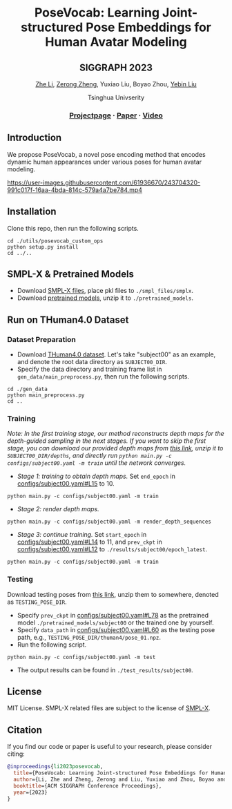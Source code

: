 
<div align="center">

# <b>PoseVocab</b>: Learning Joint-structured Pose Embeddings for Human Avatar Modeling

<h2>SIGGRAPH 2023</h2>

[Zhe Li](https://lizhe00.github.io/), [Zerong Zheng](https://zhengzerong.github.io/), Yuxiao Liu, Boyao Zhou, [Yebin Liu](https://www.liuyebin.com)

Tsinghua Univserity

### [Projectpage](https://lizhe00.github.io/projects/posevocab/) · [Paper](https://arxiv.org/pdf/2304.13006.pdf) · [Video](https://youtu.be/L-kg74A6yNc)

</div>

## Introduction
We propose PoseVocab, a novel pose encoding method that encodes dynamic human appearances under various poses for human avatar modeling.

https://user-images.githubusercontent.com/61936670/243704320-991c017f-16aa-4bda-814c-579a4a7be784.mp4


## Installation
Clone this repo, then run the following scripts.
``` 
cd ./utils/posevocab_custom_ops
python setup.py install
cd ../..
```

## SMPL-X & Pretrained Models
- Download [SMPL-X files](https://smpl-x.is.tue.mpg.de/download.php), place pkl files to ```./smpl_files/smplx```.
- Download [pretrained models](https://drive.google.com/file/d/10nqtueMuOHKNz0phDc2mQCh4cJsBj97Q/view?usp=sharing), unzip it to ```./pretrained_models```.

## Run on THuman4.0 Dataset
### Dataset Preparation
- Download [THuman4.0 dataset](https://github.com/ZhengZerong/THUman4.0-Dataset). Let's take "subject00" as an example, and denote the root data directory as ```SUBJECT00_DIR```.
- Specify the data directory and training frame list in ```gen_data/main_preprocess.py```, then run the following scripts.
```
cd ./gen_data
python main_preprocess.py
cd ..
```

### Training
*Note: In the first training stage, our method reconstructs depth maps for the depth-guided sampling in the next stages.
If you want to skip the first stage, you can download our provided depth maps from [this link](https://drive.google.com/file/d/1rEaaf-ayXXRUEQFJ2fUut0-xRKW_r2K1/view?usp=sharing), unzip it to ```SUBJECT00_DIR/depths```, and directly run ```python main.py -c configs/subject00.yaml -m train``` until the network converges.*

- *Stage 1: training to obtain depth maps.*
Set ```end_epoch``` in [configs/subject00.yaml#L15](configs/subject00.yaml#L15) to 10.
```
python main.py -c configs/subject00.yaml -m train
```

- *Stage 2: render depth maps.*
```
python main.py -c configs/subject00.yaml -m render_depth_sequences
```

- *Stage 3: continue training.* Set ```start_epoch``` in [configs/subject00.yaml#L14](configs/subject00.yaml#L14) to 11, and ```prev_ckpt``` in [configs/subject00.yaml#L12](configs/subject00.yaml#L12) to ```./results/subject00/epoch_latest```.
```
python main.py -c configs/subject00.yaml -m train
```

### Testing
Download testing poses from [this link](https://drive.google.com/file/d/1LfvqDYz3k_WGDi2m9C0isfkRdDcnJsLH/view?usp=sharing), unzip them to somewhere, denoted as ```TESTING_POSE_DIR```.
- Specify ```prev_ckpt``` in [configs/subject00.yaml#L78](configs/subject00.yaml#L78) as the pretrained model ```./pretrained_models/subject00``` or the trained one by yourself.
- Specify ```data_path``` in [configs/subject00.yaml#L60](configs/subject00.yaml#L60) as the testing pose path, e.g., ```TESTING_POSE_DIR/thuman4/pose_01.npz```.
- Run the following script.
```
python main.py -c configs/subject00.yaml -m test
```
- The output results can be found in ```./test_results/subject00```.

## License
MIT License. SMPL-X related files are subject to the license of [SMPL-X](https://smpl-x.is.tue.mpg.de/modellicense.html).

## Citation
If you find our code or paper is useful to your research, please consider citing:
```bibtex
@inproceedings{li2023posevocab,
  title={PoseVocab: Learning Joint-structured Pose Embeddings for Human Avatar Modeling},
  author={Li, Zhe and Zheng, Zerong and Liu, Yuxiao and Zhou, Boyao and Liu, Yebin},
  booktitle={ACM SIGGRAPH Conference Proceedings},
  year={2023}
}
```

